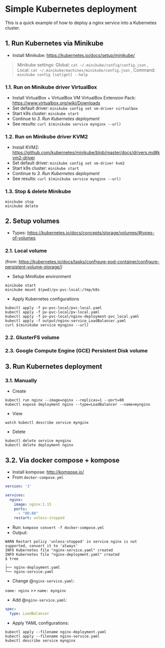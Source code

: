 # Simple Kubernetes deployment

This is a quick example of how to deploy a nginx service into a Kubernetes cluster.

## 1. Run Kubernetes via Minikube

* Install Minikube: https://kubernetes.io/docs/setup/minikube/

> Minikube settings:
> Global: `cat ~/.minikube/config/config.json`
> , Local: `cat ~/.minikube/machines/minikube/config.json`
> , Command: `minikube config [set|get] --help`

### 1.1. Run on Minikube driver VirtualBox

* Install VirtualBox + VirtualBox VM VirtualBox Extension Pack: https://www.virtualbox.org/wiki/Downloads
* Set default driver: `minikube config set vm-driver virtualbox`
* Start k9s cluster: `minikube start`
* Continue to *3. Run Kubernetes deployment*
* See results: `curl $(minikube service mynginx --url)`

### 1.2. Run on Minikube driver KVM2

* Install KVM2: https://github.com/kubernetes/minikube/blob/master/docs/drivers.md#kvm2-driver
* Set default driver: `minikube config set vm-driver kvm2`
* Start k9s cluster: `minikube start`
* Continue to *3. Run Kubernetes deployment*
* See results: `curl $(minikube service mynginx --url)`

### 1.3. Stop & delete Minikube

```shell
minikube stop
minikube delete
```

## 2. Setup volumes

* Types: https://kubernetes.io/docs/concepts/storage/volumes/#types-of-volumes

### 2.1. Local volume

(from: https://kubernetes.io/docs/tasks/configure-pod-container/configure-persistent-volume-storage/)

* Setup MiniKube environment

```shell
minikube start
minikube mount $(pwd)/pv-pvc-local:/tmp/k8s
```

* Apply Kubernetes configurations

```shell
kubectl apply -f pv-pvc-local/pvc-local.yaml
kubectl apply -f pv-pvc-local/pv-local.yaml
kubectl apply -f pv-pvc-local/nginx-deployment-pvc_local.yaml
kubectl apply -f output/nginx-service_LoadBalancer.yaml
curl $(minikube service mynginx --url)
```

### 2.2. GlusterFS volume

### 2.3. Google Compute Engine (GCE) Persistent Disk volume

## 3. Run Kubernetes deployment

### 3.1. Manually

* Create

```shell
kubectl run nginx --image=nginx --replicas=1 --port=80
kubectl expose deployment nginx --type=LoadBalancer --name=mynginx
```

* View

```shell
watch kubectl describe service mynginx
```

* Delete

```shell
kubectl delete service mynginx
kubectl delete deployment nginx
```

## 3.2. Via docker compose + kompose

* Install kompose: http://kompose.io/
* From `docker-compose.yml`

```yaml
version: '3'

services:
  nginx:
    image: nginx:1.15
    ports:
      - "80:80"
    restart: unless-stopped
```

* Run: `kompose convert -f docker-compose.yml`
* Output:

```
WARN Restart policy 'unless-stopped' in service nginx is not supported, convert it to 'always'
INFO Kubernetes file "nginx-service.yaml" created
INFO Kubernetes file "nginx-deployment.yaml" created
$ tree
.
├── nginx-deployment.yaml
└── nginx-service.yaml
```

* Change @`nginx-service.yaml`:

`name: nginx` >> `name: mynginx`

* Add @`nginx-service.yaml`:

```yaml
spec:
  type: LoadBalancer
```

* Apply YAML configurations:

```shell
kubectl apply --filename nginx-deployment.yaml
kubectl apply --filename nginx-service.yaml
kubectl describe service mynginx
```
